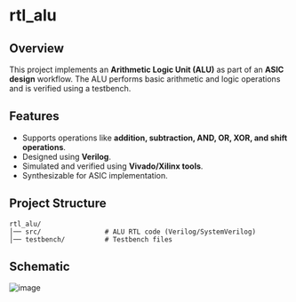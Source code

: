 # rtl_alu

## Overview
This project implements an **Arithmetic Logic Unit (ALU)** as part of an **ASIC design** workflow. The ALU performs basic arithmetic and logic operations and is verified using a testbench.

## Features
- Supports operations like **addition, subtraction, AND, OR, XOR, and shift operations**.
- Designed using **Verilog**.
- Simulated and verified using **Vivado/Xilinx tools**.
- Synthesizable for ASIC implementation.

## Project Structure
```
rtl_alu/
│── src/                # ALU RTL code (Verilog/SystemVerilog)
│── testbench/          # Testbench files

```
## Schematic

![image](https://github.com/user-attachments/assets/4b53c1d1-df93-4f2f-b135-fa9b5d9863fc)
